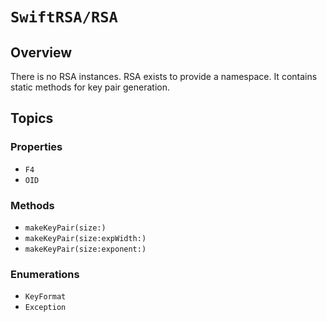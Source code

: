 # ``SwiftRSA/RSA``

## Overview

There is no RSA instances.
RSA exists to provide a namespace. It contains static methods for key pair generation.

## Topics

### Properties

- ``F4``
- ``OID``

### Methods

- ``makeKeyPair(size:)``
- ``makeKeyPair(size:expWidth:)``
- ``makeKeyPair(size:exponent:)``

### Enumerations

- ``KeyFormat``
- ``Exception``
